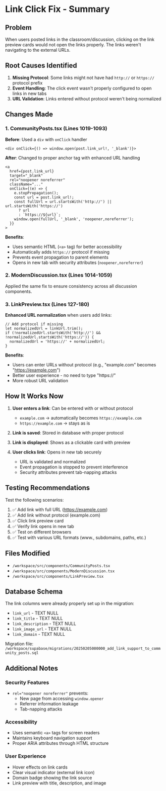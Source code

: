 # Link Click Fix - Summary

## Problem
When users posted links in the classroom/discussion, clicking on the link preview cards would not open the links properly. The links weren't navigating to the external URLs.

## Root Causes Identified
1. **Missing Protocol**: Some links might not have had `http://` or `https://` protocol prefix
2. **Event Handling**: The click event wasn't properly configured to open links in new tabs
3. **URL Validation**: Links entered without protocol weren't being normalized

## Changes Made

### 1. CommunityPosts.tsx (Lines 1019-1093)
**Before**: Used a `div` with `onClick` handler
```tsx
<div onClick={() => window.open(post.link_url!, '_blank')}>
```

**After**: Changed to proper anchor tag with enhanced URL handling
```tsx
<a 
  href={post.link_url}
  target="_blank"
  rel="noopener noreferrer"
  className="..."
  onClick={(e) => {
    e.stopPropagation();
    const url = post.link_url!;
    const fullUrl = url.startsWith('http://') || url.startsWith('https://') 
      ? url 
      : `https://${url}`;
    window.open(fullUrl, '_blank', 'noopener,noreferrer');
  }}
>
```

**Benefits**:
- Uses semantic HTML (`<a>` tag) for better accessibility
- Automatically adds `https://` protocol if missing
- Prevents event propagation to parent elements
- Opens in new tab with security attributes (`noopener,noreferrer`)

### 2. ModernDiscussion.tsx (Lines 1014-1059)
Applied the same fix to ensure consistency across all discussion components.

### 3. LinkPreview.tsx (Lines 127-180)
**Enhanced URL normalization** when users add links:
```tsx
// Add protocol if missing
let normalizedUrl = linkUrl.trim();
if (!normalizedUrl.startsWith('http://') && !normalizedUrl.startsWith('https://')) {
  normalizedUrl = 'https://' + normalizedUrl;
}
```

**Benefits**:
- Users can enter URLs without protocol (e.g., "example.com" becomes "https://example.com")
- Better user experience - no need to type "https://"
- More robust URL validation

## How It Works Now

1. **User enters a link**: Can be entered with or without protocol
   - `example.com` → automatically becomes `https://example.com`
   - `https://example.com` → stays as is

2. **Link is saved**: Stored in database with proper protocol

3. **Link is displayed**: Shows as a clickable card with preview

4. **User clicks link**: Opens in new tab securely
   - URL is validated and normalized
   - Event propagation is stopped to prevent interference
   - Security attributes prevent tab-napping attacks

## Testing Recommendations

Test the following scenarios:
1. ✅ Add link with full URL (https://example.com)
2. ✅ Add link without protocol (example.com)
3. ✅ Click link preview card
4. ✅ Verify link opens in new tab
5. ✅ Test on different browsers
6. ✅ Test with various URL formats (www., subdomains, paths, etc.)

## Files Modified
- `/workspace/src/components/CommunityPosts.tsx`
- `/workspace/src/components/ModernDiscussion.tsx`
- `/workspace/src/components/LinkPreview.tsx`

## Database Schema
The link columns were already properly set up in the migration:
- `link_url` - TEXT NULL
- `link_title` - TEXT NULL
- `link_description` - TEXT NULL
- `link_image_url` - TEXT NULL
- `link_domain` - TEXT NULL

Migration file: `/workspace/supabase/migrations/20250205000000_add_link_support_to_community_posts.sql`

## Additional Notes

### Security Features
- `rel="noopener noreferrer"` prevents:
  - New page from accessing `window.opener`
  - Referrer information leakage
  - Tab-napping attacks

### Accessibility
- Uses semantic `<a>` tags for screen readers
- Maintains keyboard navigation support
- Proper ARIA attributes through HTML structure

### User Experience
- Hover effects on link cards
- Clear visual indicator (external link icon)
- Domain badge showing the link source
- Link preview with title, description, and image
